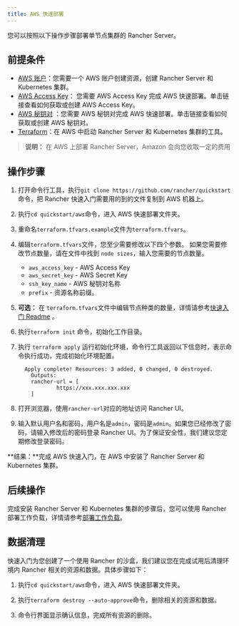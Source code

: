 ```yaml
---
title: AWS 快速部署
---
```


您可以按照以下操作步骤部署单节点集群的 Rancher Server。

## 前提条件

- [AWS 账户](https://aws.amazon.com/account/)：您需要一个 AWS 账户创建资源，创建 Rancher Server 和 Kubernetes 集群。
- [AWS Access Key](https://docs.aws.amazon.com/general/latest/gr/managing-aws-access-keys.html)： 您需要 AWS Access Key 完成 AWS 快速部署。单击链接查看如何获取或创建 AWS Access Key。
- [AWS 秘钥对](https://docs.aws.amazon.com/AWSEC2/latest/UserGuide/ec2-key-pairs.html#having-ec2-create-your-key-pair) ：您需要 AWS 秘钥对完成 AWS 快速部署。单击链接查看如何获取或创建 AWS 秘钥对。
- [Terraform](https://www.terraform.io/downloads.html)：在 AWS 中启动 Rancher Server 和 Kubernetes 集群的工具。

> **说明：**
> 在 AWS 上部署 Rancher Server，Amazon 会向您收取一定的费用

## 操作步骤

1. 打开命令行工具，执行`git clone https://github.com/rancher/quickstart`命令，把 Rancher 快速入门需要用的到的文件复制到 AWS 机器上。

1. 执行`cd quickstart/aws`命令，进入 AWS 快速部署文件夹。

1. 重命名`terraform.tfvars.example`文件为`terraform.tfvars`。

1. 编辑`terraform.tfvars`文件，您至少需要修改以下四个参数。 如果您需要修改节点数量，请在文件中找到 `node sizes`，输入您需要的节点数量。

   - `aws_access_key` - AWS Access Key
   - `aws_secret_key` - AWS Secret Key
   - `ssh_key_name` - AWS 秘钥对名称
   - `prefix` - 资源名称前缀。

1. **可选：** 在 `terraform.tfvars`文件中编辑节点种类的数量，详情请参考[快速入门 Readme](https://github.com/rancher/quickstart) 。

1. 执行`terraform init` 命令，初始化工作目录。

1. 执行 `terraform apply` 运行初始化环境，命令行工具返回以下信息时，表示命令执行成功，完成初始化环境配置。

   ```
     Apply complete! Resources: 3 added, 0 changed, 0 destroyed.
       Outputs:
       rancher-url = [
               https://xxx.xxx.xxx.xxx
       ]
   ```

1. 打开浏览器，使用`rancher-url`对应的地址访问 Rancher UI。

1. 输入默认用户名和密码，用户名是`admin`，密码是`admin`。如果您已经修改了密码，请输入修改后的密码登录 Rancher UI。为了保证安全性，我们建议您定期修改登录密码。

**结果：**完成 AWS 快速入门，在 AWS 中安装了 Rancher Server 和 Kubernetes 集群。

## 后续操作

完成安装 Rancher Server 和 Kubernetes 集群的步骤后，您可以使用 Rancher 部署工作负载，详情请参考[部署工作负载](/docs/quick-start-guide/workload/_index)。

## 数据清理

快速入门为您创建了一个使用 Rancher 的沙盒，我们建议您在完成试用后清理环境内 Rancher 相关的资源和数据。具体步骤如下：

1. 执行`cd quickstart/aws`命令，进入 AWS 快速部署文件夹。

1. 执行`terraform destroy --auto-approve`命令，删除相关的资源和数据。

1. 命令行界面显示确认信息，完成所有资源的删除。
